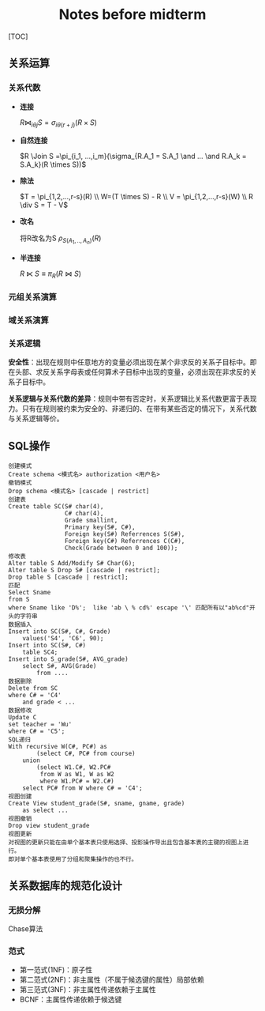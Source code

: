# <center>Notes before midterm</center>

[TOC]

## 关系运算

### 关系代数

- **连接**

  $R \Join_{i \theta j} S =\sigma_{i \theta (r+j)}(R \times S)$

- **自然连接**

  $R \Join S =\pi_{i_1, ...,i_m}(\sigma_{R.A_1 = S.A_1 \and ... \and R.A_k = S.A_k}(R \times S))$

- **除法**

  $T = \pi_{1,2,...,r-s}(R) \\ W=(T \times S) - R \\ V = \pi_{1,2,...,r-s}(W) \\ R \div S = T - V$

- **改名**

  将R改名为S	$\rho_{S(A_1,..,A_n)}(R)$

- **半连接**

  $R \ltimes S \equiv \pi_R(R \Join S)$

### 元组关系演算

### 域关系演算

### 关系逻辑

**安全性**：出现在规则中任意地方的变量必须出现在某个非求反的关系子目标中。即在头部、求反关系字母表或任何算术子目标中出现的变量，必须出现在非求反的关系子目标中。

**关系逻辑与关系代数的差异**：规则中带有否定时，关系逻辑比关系代数更富于表现力。只有在规则被约束为安全的、非递归的、在带有某些否定的情况下，关系代数与关系逻辑等价。

## SQL操作

```
创建模式
Create schema <模式名> authorization <用户名>
撤销模式
Drop schema <模式名> [cascade | restrict]
创建表
Create table SC(S# char(4),
				C# char(4),
				Grade smallint,
				Primary key(S#, C#),
				Foreign key(S#) Referrences S(S#),
				Foreign key(C#) Referrences C(C#),
				Check(Grade between 0 and 100));
修改表
Alter table S Add/Modify S# Char(6);
Alter table S Drop S# [cascade | restrict];
Drop table S [cascade | restrict];
匹配
Select Sname
from S
where Sname like 'D%';	like 'ab \ % cd%' escape '\' 匹配所有以"ab%cd"开头的字符串
数据插入
Insert into SC(S#, C#, Grade)
	values('S4', 'C6', 90);
Insert into SC(S#, C#)
	table SC4;
Insert into S_grade(S#, AVG_grade)
	select S#, AVG(Grade)
		from ....
数据删除
Delete from SC
where C# = 'C4'
	and grade < ...
数据修改
Update C
set teacher = 'Wu'
where C# = 'C5';
SQL递归
With recursive W(C#, PC#) as
		(select C#, PC# from course)
	union
		(select W1.C#, W2.PC# 
		 from W as W1, W as W2
		 where W1.PC# = W2.C#)
	select PC# from W where C# = 'C4';
视图创建
Create View student_grade(S#, sname, gname, grade)
	as select ...
视图撤销
Drop view student_grade
视图更新
对视图的更新只能在由单个基本表只使用选择、投影操作导出且包含基本表的主键的视图上进行。
即对单个基本表使用了分组和聚集操作的也不行。
```

## 关系数据库的规范化设计

### 无损分解

Chase算法

### 范式

- 第一范式(1NF)：原子性
- 第二范式(2NF)：非主属性（不属于候选键的属性）局部依赖
- 第三范式(3NF)：非主属性传递依赖于主属性
- BCNF：主属性传递依赖于候选键

